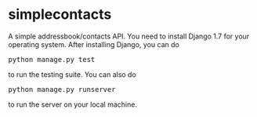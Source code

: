 simplecontacts
==============

A simple addressbook/contacts API. You need to install Django 1.7 for your operating system.
After installing Django, you can do 
<pre>python manage.py test</pre>
to run the testing suite. You can also do
<pre>python manage.py runserver</pre>
to run the server on your local machine.
